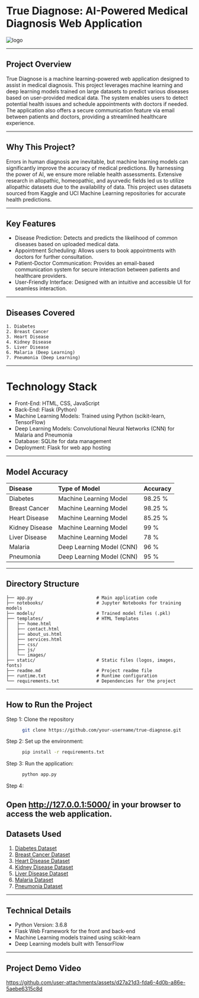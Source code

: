 
# True Diagnose: AI-Powered Medical Diagnosis Web Application



![logo](https://github.com/user-attachments/assets/0fb60c09-9fce-4e90-8bf1-ffca209a0611)

---

## Project Overview

True Diagnose is a machine learning-powered web application designed to assist in medical diagnosis. This project leverages machine learning and deep learning models trained on large datasets to predict various diseases based on user-provided medical data. The system enables users to detect potential health issues and schedule appointments with doctors if needed. The application also offers a secure communication feature via email between patients and doctors, providing a streamlined healthcare experience.

---

## Why This Project?

Errors in human diagnosis are inevitable, but machine learning models can significantly improve the accuracy of medical predictions. By harnessing the power of AI, we ensure more reliable health assessments. Extensive research in allopathic, homeopathic, and ayurvedic fields led us to utilize allopathic datasets due to the availability of data. This project uses datasets sourced from Kaggle and UCI Machine Learning repositories for accurate health predictions.

---

## Key Features

 - Disease Prediction: Detects and predicts the likelihood of common diseases based on uploaded medical data.
 - Appointment Scheduling: Allows users to book appointments with doctors for further consultation.
 - Patient-Doctor Communication: Provides an email-based communication system for secure interaction between patients and healthcare providers.
 - User-Friendly Interface: Designed with an intuitive and accessible UI for seamless interaction.

---

## Diseases Covered

    1. Diabetes
    2. Breast Cancer
    3. Heart Disease
    4. Kidney Disease
    5. Liver Disease
    6. Malaria (Deep Learning)
    7. Pneumonia (Deep Learning)
---

# Technology Stack

+ Front-End: HTML, CSS, JavaScript
+ Back-End: Flask (Python)
+ Machine Learning Models: Trained using Python (scikit-learn, TensorFlow)
+ Deep Learning Models: Convolutional Neural Networks (CNN) for Malaria and Pneumonia
+ Database: SQLite for data management
+ Deployment: Flask for web app hosting
  
---
## Model Accuracy

| Disease | Type of Model    | Accuracy   |
| :-------- | :------- | :------------------------- |
| Diabetes | Machine Learning Model | 98.25 % |
| Breast Cancer | Machine Learning Model | 98.25 % |
| Heart Disease     | Machine Learning Model | 85.25 %|
| Kidney Disease | Machine Learning Model| 99 % |
| Liver Disease | Machine Learning Model | 78 %|
| Malaria | Deep Learning Model (CNN) | 96 % |
| Pneumonia | Deep Learning Model (CNN) | 95 % |
---
## Directory Structure

    ├── app.py                        # Main application code
    ├── notebooks/                    # Jupyter Notebooks for training models
    ├── models/                       # Trained model files (.pkl)
    ├── templates/                    # HTML Templates
    │   ├── home.html
    │   ├── contact.html
    │   ├── about_us.html
    │   ├── services.html
    │   ├── css/
    │   ├── js/
    │   └── images/
    ├── static/                       # Static files (logos, images, fonts)
    ├── readme.md                     # Project readme file
    ├── runtime.txt                   # Runtime configuration
    └── requirements.txt              # Dependencies for the project
---
## How to Run the Project

  Step 1: Clone the repository
  
  ```bash
        git clone https://github.com/your-username/true-diagnose.git
  ```

  Step 2: Set up the environment:

  ```bash
        pip install -r requirements.txt
  ```

  Step 3: Run the application:

  ```bash
        python app.py
  ```

  Step 4: 
  
  Open http://127.0.0.1:5000/ in your browser to access the web application.
---
## Datasets Used

1. [Diabetes Dataset](https://www.kaggle.com/datasets/uciml/pima-indians-diabetes-database)
2. [Breast Cancer Dataset](https://www.kaggle.com/datasets/uciml/breast-cancer-wisconsin-data)
3. [Heart Disease Dataset](https://www.kaggle.com/datasets/uciml/breast-cancer-wisconsin-data)
4. [Kidney Disease Dataset](https://www.kaggle.com/datasets/mansoordaku/ckdisease)
5. [Liver Disease Dataset](https://www.kaggle.com/datasets/uciml/indian-liver-patient-records)
6. [Malaria Dataset](https://www.kaggle.com/datasets/iarunava/cell-images-for-detecting-malaria)
7. [Pneumonia Dataset](https://www.kaggle.com/datasets/paultimothymooney/chest-xray-pneumonia)
---
## Technical Details

- Python Version: 3.6.8
- Flask Web Framework for the front and back-end
- Machine Learning models trained using scikit-learn
- Deep Learning models built with TensorFlow
---
## Project Demo Video

https://github.com/user-attachments/assets/d27a21d3-fda6-4d0b-a86e-5aebe6315c8d











